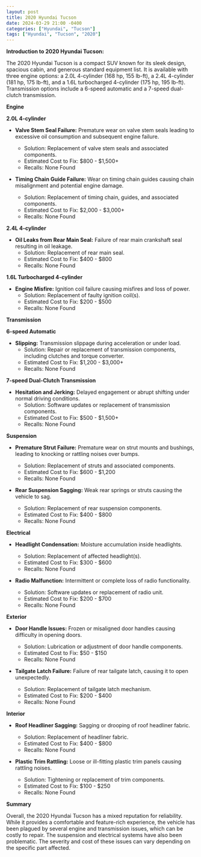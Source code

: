 ```yaml
---
layout: post
title: 2020 Hyundai Tucson
date: 2024-03-29 21:00 -0400
categories: ["Hyundai", "Tucson"]
tags: ["Hyundai", "Tucson", "2020"]
---
```

**Introduction to 2020 Hyundai Tucson:**

The 2020 Hyundai Tucson is a compact SUV known for its sleek design, spacious cabin, and generous standard equipment list. It is available with three engine options: a 2.0L 4-cylinder (168 hp, 155 lb-ft), a 2.4L 4-cylinder (181 hp, 175 lb-ft), and a 1.6L turbocharged 4-cylinder (175 hp, 195 lb-ft). Transmission options include a 6-speed automatic and a 7-speed dual-clutch transmission.

**Engine**

**2.0L 4-cylinder**

* **Valve Stem Seal Failure:** Premature wear on valve stem seals leading to excessive oil consumption and subsequent engine failure.
  * Solution: Replacement of valve stem seals and associated components.
  * Estimated Cost to Fix: $800 - $1,500+
  * Recalls: None Found

* **Timing Chain Guide Failure:** Wear on timing chain guides causing chain misalignment and potential engine damage.
  * Solution: Replacement of timing chain, guides, and associated components.
  * Estimated Cost to Fix: $2,000 - $3,000+
  * Recalls: None Found

**2.4L 4-cylinder**

* **Oil Leaks from Rear Main Seal:** Failure of rear main crankshaft seal resulting in oil leakage.
  * Solution: Replacement of rear main seal.
  * Estimated Cost to Fix: $400 - $800
  * Recalls: None Found

**1.6L Turbocharged 4-cylinder**

* **Engine Misfire:** Ignition coil failure causing misfires and loss of power.
  * Solution: Replacement of faulty ignition coil(s).
  * Estimated Cost to Fix: $200 - $500
  * Recalls: None Found

**Transmission**

**6-speed Automatic**

* **Slipping:** Transmission slippage during acceleration or under load.
  * Solution: Repair or replacement of transmission components, including clutches and torque converter.
  * Estimated Cost to Fix: $1,200 - $3,000+
  * Recalls: None Found

**7-speed Dual-Clutch Transmission**

* **Hesitation and Jerking:** Delayed engagement or abrupt shifting under normal driving conditions.
  * Solution: Software updates or replacement of transmission components.
  * Estimated Cost to Fix: $500 - $1,500+
  * Recalls: None Found

**Suspension**

* **Premature Strut Failure:** Premature wear on strut mounts and bushings, leading to knocking or rattling noises over bumps.
  * Solution: Replacement of struts and associated components.
  * Estimated Cost to Fix: $600 - $1,200
  * Recalls: None Found

* **Rear Suspension Sagging:** Weak rear springs or struts causing the vehicle to sag.
  * Solution: Replacement of rear suspension components.
  * Estimated Cost to Fix: $400 - $800
  * Recalls: None Found

**Electrical**

* **Headlight Condensation:** Moisture accumulation inside headlights.
  * Solution: Replacement of affected headlight(s).
  * Estimated Cost to Fix: $300 - $600
  * Recalls: None Found

* **Radio Malfunction:** Intermittent or complete loss of radio functionality.
  * Solution: Software updates or replacement of radio unit.
  * Estimated Cost to Fix: $200 - $700
  * Recalls: None Found

**Exterior**

* **Door Handle Issues:** Frozen or misaligned door handles causing difficulty in opening doors.
  * Solution: Lubrication or adjustment of door handle components.
  * Estimated Cost to Fix: $50 - $150
  * Recalls: None Found

* **Tailgate Latch Failure:** Failure of rear tailgate latch, causing it to open unexpectedly.
  * Solution: Replacement of tailgate latch mechanism.
  * Estimated Cost to Fix: $200 - $400
  * Recalls: None Found

**Interior**

* **Roof Headliner Sagging:** Sagging or drooping of roof headliner fabric.
  * Solution: Replacement of headliner fabric.
  * Estimated Cost to Fix: $400 - $800
  * Recalls: None Found

* **Plastic Trim Rattling:** Loose or ill-fitting plastic trim panels causing rattling noises.
  * Solution: Tightening or replacement of trim components.
  * Estimated Cost to Fix: $100 - $250
  * Recalls: None Found

**Summary**

Overall, the 2020 Hyundai Tucson has a mixed reputation for reliability. While it provides a comfortable and feature-rich experience, the vehicle has been plagued by several engine and transmission issues, which can be costly to repair. The suspension and electrical systems have also been problematic. The severity and cost of these issues can vary depending on the specific part affected.
